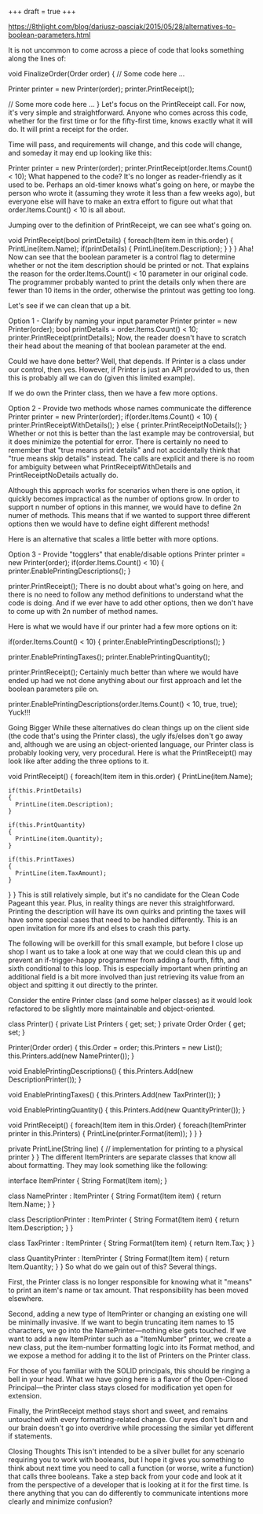 +++
draft = true
+++

https://8thlight.com/blog/dariusz-pasciak/2015/05/28/alternatives-to-boolean-parameters.html

It is not uncommon to come across a piece of code that looks something along the lines of:

void FinalizeOrder(Order order)
{
  // Some code here ...

  Printer printer = new Printer(order);
  printer.PrintReceipt();

  // Some more code here ...
}
Let's focus on the PrintReceipt call. For now, it's very simple and straightforward. Anyone who comes across this code, whether for the first time or for the fifty-first time, knows exactly what it will do. It will print a receipt for the order.

Time will pass, and requirements will change, and this code will change, and someday it may end up looking like this:

Printer printer = new Printer(order);
printer.PrintReceipt(order.Items.Count() < 10);
What happened to the code? It's no longer as reader-friendly as it used to be. Perhaps an old-timer knows what's going on here, or maybe the person who wrote it (assuming they wrote it less than a few weeks ago), but everyone else will have to make an extra effort to figure out what that order.Items.Count() < 10 is all about.

Jumping over to the definition of PrintReceipt, we can see what's going on.

void PrintReceipt(bool printDetails)
{
  foreach(Item item in this.order)
  {
    PrintLine(item.Name);
    if(printDetails)
    {
      PrintLine(item.Description);
    }
  }
}
Aha! Now can see that the boolean parameter is a control flag to determine whether or not the item description should be printed or not. That explains the reason for the order.Items.Count() < 10 parameter in our original code. The programmer probably wanted to print the details only when there are fewer than 10 items in the order, otherwise the printout was getting too long.

Let's see if we can clean that up a bit.

Option 1 - Clarify by naming your input parameter
Printer printer = new Printer(order);
bool printDetails = order.Items.Count() < 10;
printer.PrintReceipt(printDetails);
Now, the reader doesn't have to scratch their head about the meaning of that boolean parameter at the end.

Could we have done better? Well, that depends. If Printer is a class under our control, then yes. However, if Printer is just an API provided to us, then this is probably all we can do (given this limited example).

If we do own the Printer class, then we have a few more options.

Option 2 - Provide two methods whose names communicate the difference
Printer printer = new Printer(order);
if(order.Items.Count() < 10)
{
  printer.PrintReceiptWithDetails();
}
else
{
  printer.PrintReceiptNoDetails();
}
Whether or not this is better than the last example may be controversial, but it does minimize the potential for error. There is certainly no need to remember that "true means print details" and not accidentally think that "true means skip details" instead. The calls are explicit and there is no room for ambiguity between what PrintReceiptWithDetails and PrintReceiptNoDetails actually do.

Although this approach works for scenarios when there is one option, it quickly becomes impractical as the number of options grow. In order to support n number of options in this manner, we would have to define 2n numer of methods. This means that if we wanted to support three different options then we would have to define eight different methods!

Here is an alternative that scales a little better with more options.

Option 3 - Provide "togglers" that enable/disable options
Printer printer = new Printer(order);
if(order.Items.Count() < 10)
{
  printer.EnablePrintingDescriptions();
}

printer.PrintReceipt();
There is no doubt about what's going on here, and there is no need to follow any method definitions to understand what the code is doing. And if we ever have to add other options, then we don't have to come up with 2n number of method names.

Here is what we would have if our printer had a few more options on it:

if(order.Items.Count() < 10)
{
  printer.EnablePrintingDescriptions();
}

printer.EnablePrintingTaxes();
printer.EnablePrintingQuantity();

printer.PrintReceipt();
Certainly much better than where we would have ended up had we not done anything about our first approach and let the boolean parameters pile on.

printer.EnablePrintingDescriptions(order.Items.Count() < 10, true, true);
Yuck!!!

Going Bigger
While these alternatives do clean things up on the client side (the code that's using the Printer class), the ugly ifs/elses don't go away and, although we are using an object-oriented language, our Printer class is probably looking very, very procedural. Here is what the PrintReceipt() may look like after adding the three options to it.

void PrintReceipt()
{
  foreach(Item item in this.order)
  {
    PrintLine(item.Name);

    if(this.PrintDetails)
    {
      PrintLine(item.Description);
    }

    if(this.PrintQuantity)
    {
      PrintLine(item.Quantity);
    }

    if(this.PrintTaxes)
    {
      PrintLine(item.TaxAmount);
    }
  }
}
This is still relatively simple, but it's no candidate for the Clean Code Pageant this year. Plus, in reality things are never this straightforward. Printing the description will have its own quirks and printing the taxes will have some special cases that need to be handled differently. This is an open invitation for more ifs and elses to crash this party.

The following will be overkill for this small example, but before I close up shop I want us to take a look at one way that we could clean this up and prevent an if-trigger-happy programmer from adding a fourth, fifth, and sixth conditional to this loop. This is especially important when printing an additional field is a bit more involved than just retrieving its value from an object and spitting it out directly to the printer.

Consider the entire Printer class (and some helper classes) as it would look refactored to be slightly more maintainable and object-oriented.

class Printer()
{
  private List<ItemPrinter> Printers { get; set; }
  private Order Order { get; set; }

  Printer(Order order)
  {
    this.Order = order;
    this.Printers = new List<Printer>();
    this.Printers.add(new NamePrinter());
  }

  void EnablePrintingDescriptions()
  {
    this.Printers.Add(new DescriptionPrinter());
  }

  void EnablePrintingTaxes()
  {
    this.Printers.Add(new TaxPrinter());
  }

  void EnablePrintingQuantity()
  {
    this.Printers.Add(new QuantityPrinter());
  }

  void PrintReceipt()
  {
    foreach(Item item in this.Order)
    {
      foreach(ItemPrinter printer in this.Printers)
      {
        PrintLine(printer.Format(item));
      }
    }
  }

  private PrintLine(String line)
  {
    // implementation for printing to a physical printer
  }
}
The different ItemPrinters are separate classes that know all about formatting. They may look something like the following:

interface ItemPrinter
{
  String Format(Item item);
}

class NamePrinter : ItemPrinter
{
  String Format(Item item)
  {
    return Item.Name;
  }
}

class DescriptionPrinter : ItemPrinter
{
  String Format(Item item)
  {
    return Item.Description;
  }
}

class TaxPrinter : ItemPrinter
{
  String Format(Item item)
  {
    return Item.Tax;
  }
}

class QuantityPrinter : ItemPrinter
{
  String Format(Item item)
  {
    return Item.Quantity;
  }
}
So what do we gain out of this? Several things.

First, the Printer class is no longer responsible for knowing what it "means" to print an item's name or tax amount. That responsibility has been moved elsewhere.

Second, adding a new type of ItemPrinter or changing an existing one will be minimally invasive. If we want to begin truncating item names to 15 characters, we go into the NamePrinter—nothing else gets touched. If we want to add a new ItemPrinter such as a "ItemNumber" printer, we create a new class, put the item-number formatting logic into its Format method, and we expose a method for adding it to the list of Printers on the Printer class.

For those of you familiar with the SOLID principals, this should be ringing a bell in your head. What we have going here is a flavor of the Open-Closed Principal—the Printer class stays closed for modification yet open for extension.

Finally, the PrintReceipt method stays short and sweet, and remains untouched with every formatting-related change. Our eyes don't burn and our brain doesn't go into overdrive while processing the similar yet different if statements.

Closing Thoughts
This isn't intended to be a silver bullet for any scenario requiring you to work with booleans, but I hope it gives you something to think about next time you need to call a function (or worse, write a function) that calls three booleans. Take a step back from your code and look at it from the perspective of a developer that is looking at it for the first time. Is there anything that you can do differently to communicate intentions more clearly and minimize confusion?
